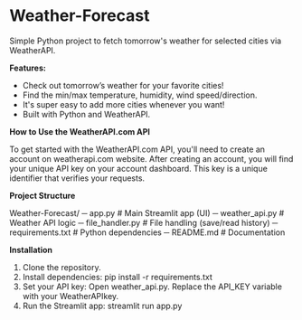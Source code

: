 # Weather-Forecast
Simple Python project to fetch tomorrow's weather for selected cities via WeatherAPI.

**Features:**

- Check out tomorrow’s weather for your favorite cities!
- Find the min/max temperature, humidity, wind speed/direction.
- It's super easy to add more cities whenever you want!
- Built with Python and WeatherAPI.

**How to Use the WeatherAPI.com API**

  To get started with the WeatherAPI.com API, you'll need to create an account on weatherapi.com website. After creating an account, you will find your unique API key on your account dashboard. This key is a unique identifier that verifies your requests.

  **Project Structure**

  Weather-Forecast/
  ─ app.py             # Main Streamlit app (UI)
  ─ weather_api.py     # Weather API logic
  ─ file_handler.py    # File handling (save/read history)
  ─ requirements.txt   # Python dependencies
  ─ README.md          # Documentation


**Installation**

1. Clone the repository.
2. Install dependencies: pip install -r requirements.txt
3. Set your API key: Open weather_api.py. Replace the API_KEY variable with your WeatherAPIkey.
4. Run the Streamlit app: streamlit run app.py
   
   
